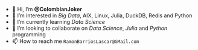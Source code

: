 - 👋 Hi, I’m **@ColombianJoker**
- 👀 I’m interested in _Big Data_, AIX, Linux, Julia, DuckDB, Redis and Python
- 🌱 I’m currently learning _Data Science_
- 💞️ I’m looking to collaborate on _Data Science_, _Julia_ and _Python_ programming
- 📫 How to reach me `RamonBarriosLascar@GMail.com`

<!---
ColombianJoker/ColombianJoker is a ✨ special ✨ repository because its `README.md` (this file) appears on your GitHub profile.
You can click the Preview link to take a look at your changes.
--->
